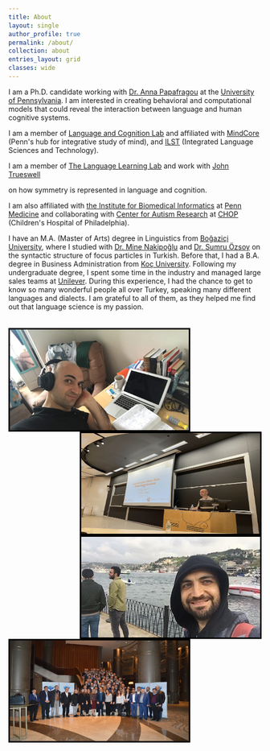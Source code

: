 ```yaml
---
title: About
layout: single
author_profile: true
permalink: /about/
collection: about
entries_layout: grid
classes: wide
---
```



I am a Ph.D. candidate working with <a href="https://www.langcoglab.com/people">Dr. Anna Papafragou</a> at the <a href="https://www.ling.upenn.edu/">University of Pennsylvania</a>. I am interested in creating behavioral and computational models that could reveal the interaction between language and human cognitive systems. 
<space>
<p>I am a member of <a href="https://www.langcoglab.com/"> Language and Cognition Lab</a> and affiliated with <a href="https://mindcore.sas.upenn.edu"> MindCore</a> (Penn's hub for integrative study of mind),  and <a href="https://web.sas.upenn.edu/langscience/"> ILST</a> (Integrated Language Sciences and Technology). 
<space>
<p>I am a member of <a href="https://web.sas.upenn.edu/trueswell-lab/"> The Language Learning Lab</a> and work with <a href="https://web.sas.upenn.edu/trueswell-lab/labmembers/trueswell/"> John Trueswell</a></p> on how symmetry is represented in language and cognition.
<space>
<p>I am also
affiliated with <a href="https://ibi.med.upenn.edu/"> the Institute for Biomedical Informatics</a> at <a href="https://www.pennmedicine.org/"> Penn Medicine</a> and collaborating with <a href="https://www.research.chop.edu/car/"> Center for Autism Research</a> at <a href="https://www.research.chop.edu/"> CHOP</a> (Children's Hospital of Philadelphia).</p> 

<space>
<p>I have an M.A. (Master of Arts) degree in Linguistics from <a href="https://linguistics.bogazici.edu.tr/">Boğaziçi University</a>, where I studied with <a href="https://linguistics.bogazici.edu.tr/mine-nakipoglu/">Dr. Mine Nakipoğlu</a> and <a href="https://linguistics.bogazici.edu.tr/sumru-ozsoy/">Dr. Sumru Özsoy</a> on the syntactic structure of focus particles in Turkish. 

<space>
Before that, I had a B.A. degree in Business Administration from <a href="https://www.ku.edu.tr/en/">Koç University</a>. Following my undergraduate degree, I spent some time in the industry and managed large sales teams at <a href="https://www.unilever.com/">Unilever</a>. During this experience, I had the chance to get to know so many wonderful people all over Turkey, speaking many different languages and dialects. I am grateful to all of them, as they helped me find out that language science is my passion.<br>

<br>
<br>
<space>

<img align="left" src="/assets/images/picture1.jpg" alt="Ugurcan Vurgun" style="width:356px;height:200px; border:3px solid black">

<img align="right" src="/assets/images/picture4.jpg" alt="Ugurcan Vurgun" style="width:356px;height:200px; border:3px solid black">

<space>

<img align="right" src="/assets/images/picture5.jpg" alt="Ugurcan Vurgun" style="width:356px;height:200px; border:3px solid black">

<img align="left" src="/assets/images/picture6.jpg" alt="Ugurcan Vurgun" style="width:356px;height:200px; border:3px solid black">


